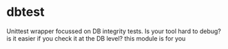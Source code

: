 # dbtest
Unittest wrapper focussed on DB integrity tests. Is your tool hard to debug? is it easier if you check it at the DB level? this module is for you
